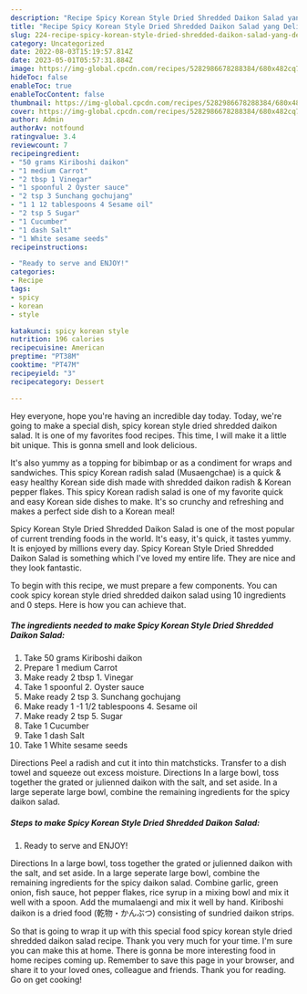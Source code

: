 ```yaml
---
description: "Recipe Spicy Korean Style Dried Shredded Daikon Salad yang Delicious}"
title: "Recipe Spicy Korean Style Dried Shredded Daikon Salad yang Delicious}"
slug: 224-recipe-spicy-korean-style-dried-shredded-daikon-salad-yang-delicious
category: Uncategorized
date: 2022-08-03T15:19:57.814Z
date: 2023-05-01T05:57:31.884Z
image: https://img-global.cpcdn.com/recipes/5282986678288384/680x482cq70/spicy-korean-style-dried-shredded-daikon-salad-recipe-main-photo.jpg
hideToc: false
enableToc: true
enableTocContent: false
thumbnail: https://img-global.cpcdn.com/recipes/5282986678288384/680x482cq70/spicy-korean-style-dried-shredded-daikon-salad-recipe-main-photo.jpg
cover: https://img-global.cpcdn.com/recipes/5282986678288384/680x482cq70/spicy-korean-style-dried-shredded-daikon-salad-recipe-main-photo.jpg
author: Admin
authorAv: notfound
ratingvalue: 3.4
reviewcount: 7
recipeingredient:
- "50 grams Kiriboshi daikon"
- "1 medium Carrot"
- "2 tbsp 1 Vinegar"
- "1 spoonful 2 Oyster sauce"
- "2 tsp 3 Sunchang gochujang"
- "1 1 12 tablespoons 4 Sesame oil"
- "2 tsp 5 Sugar"
- "1 Cucumber"
- "1 dash Salt"
- "1 White sesame seeds"
recipeinstructions:

- "Ready to serve and ENJOY!"
categories:
- Recipe
tags:
- spicy
- korean
- style

katakunci: spicy korean style 
nutrition: 196 calories
recipecuisine: American
preptime: "PT38M"
cooktime: "PT47M"
recipeyield: "3"
recipecategory: Dessert

---
```



Hey everyone, hope you're having an incredible day today. Today, we're going to make a special dish, spicy korean style dried shredded daikon salad. It is one of my favorites food recipes. This time, I will make it a little bit unique. This is gonna smell and look delicious.

It&#39;s also yummy as a topping for bibimbap or as a condiment for wraps and sandwiches. This spicy Korean radish salad (Musaengchae) is a quick &amp; easy healthy Korean side dish made with shredded daikon radish &amp; Korean pepper flakes. This spicy Korean radish salad is one of my favorite quick and easy Korean side dishes to make. It&#39;s so crunchy and refreshing and makes a perfect side dish to a Korean meal!

Spicy Korean Style Dried Shredded Daikon Salad is one of the most popular of current trending foods in the world. It's easy, it's quick, it tastes yummy. It is enjoyed by millions every day. Spicy Korean Style Dried Shredded Daikon Salad is something which I've loved my entire life. They are nice and they look fantastic.


To begin with this recipe, we must prepare a few components. You can cook spicy korean style dried shredded daikon salad using 10 ingredients and 0 steps. Here is how you can achieve that.

<!--inarticleads1-->

##### The ingredients needed to make Spicy Korean Style Dried Shredded Daikon Salad:

1. Take 50 grams Kiriboshi daikon
1. Prepare 1 medium Carrot
1. Make ready 2 tbsp 1. Vinegar
1. Take 1 spoonful 2. Oyster sauce
1. Make ready 2 tsp 3. Sunchang gochujang
1. Make ready 1 -1 1/2 tablespoons 4. Sesame oil
1. Make ready 2 tsp 5. Sugar
1. Take 1 Cucumber
1. Take 1 dash Salt
1. Take 1 White sesame seeds


Directions Peel a radish and cut it into thin matchsticks. Transfer to a dish towel and squeeze out excess moisture. Directions In a large bowl, toss together the grated or julienned daikon with the salt, and set aside. In a large seperate large bowl, combine the remaining ingredients for the spicy daikon salad. 

<!--inarticleads2-->

##### Steps to make Spicy Korean Style Dried Shredded Daikon Salad:


1. Ready to serve and ENJOY!

Directions In a large bowl, toss together the grated or julienned daikon with the salt, and set aside. In a large seperate large bowl, combine the remaining ingredients for the spicy daikon salad. Combine garlic, green onion, fish sauce, hot pepper flakes, rice syrup in a mixing bowl and mix it well with a spoon. Add the mumalaengi and mix it well by hand. Kiriboshi daikon is a dried food (乾物・かんぶつ) consisting of sundried daikon strips. 

So that is going to wrap it up with this special food spicy korean style dried shredded daikon salad recipe. Thank you very much for your time. I'm sure you can make this at home. There is gonna be more interesting food in home recipes coming up. Remember to save this page in your browser, and share it to your loved ones, colleague and friends. Thank you for reading. Go on get cooking!
